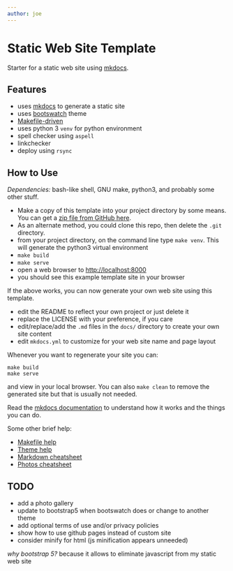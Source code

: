 ```yaml
---
author: joe
---
```

# Static Web Site Template

Starter for a static web site using [mkdocs](https://www.mkdocs.org).

## Features

* uses [mkdocs](https://www.mkdocs.org) to generate a static site
* uses [bootswatch](https://mkdocs.github.io/mkdocs-bootswatch/) theme
* [Makefile-driven](makehelp.md)
* uses python 3 `venv` for python environment
* spell checker using `aspell`
* linkchecker
* deploy using `rsync`

## How to Use

*Dependencies:* bash-like shell, GNU make, python3, and probably some other
stuff.

* Make a copy of this template into your project directory by some means. You
can get a [zip file from GitHub here](https://github.com/kroesche/site-template/archive/refs/heads/main.zip).
* As an alternate method, you could clone this repo, then delete the `.git`
  directory.
* from your project directory, on the command line type `make venv`. This will
  generate the python3 virtual environment
* `make build`
* `make serve`
* open a web browser to <http://localhost:8000>
* you should see this example template site in your browser

If the above works, you can now generate your own web site using this template.

* edit the README to reflect your own project or just delete it
* replace the LICENSE with your preference, if you care
* edit/replace/add the `.md` files in the `docs/` directory to create your own
  site content
* edit `mkdocs.yml` to customize for your web site name and page layout

Whenever you want to regenerate your site you can:

    make build
    make serve

and view in your local browser. You can also `make clean` to remove the
generated site but that is usually not needed.

Read the [mkdocs documentation](https://www.mkdocs.org/user-guide/) to
understand how it works and the things you can do.

Some other brief help:

* [Makefile help](makehelp.md)
* [Theme help](howto-theme.md)
* [Markdown cheatsheet](howto-markdown.md)
* [Photos cheatsheet](howto-photos.md)

## TODO

* add a photo gallery
* update to bootstrap5 when bootswatch does or change to another theme
* add optional terms of use and/or privacy policies
* show how to use github pages instead of custom site
* consider minify for html (js minification appears unneeded)

*why bootstrap 5?* because it allows to eliminate javascript from my static
web site
